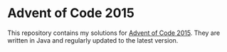 # Advent of Code 2015

This repository contains my solutions for [Advent of Code 2015](https://adventofcode.com/2015). They are written in Java and regularly updated to the latest version.
